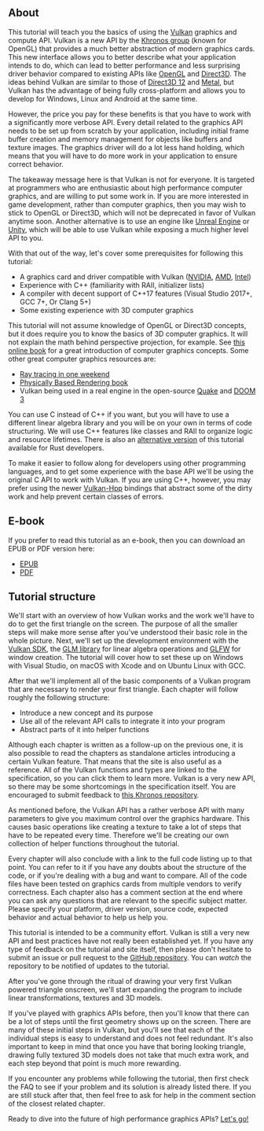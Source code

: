 ## About

This tutorial will teach you the basics of using the [Vulkan](https://www.khronos.org/vulkan/)
graphics and compute API. Vulkan is a new API by the [Khronos group](https://www.khronos.org/)
(known for OpenGL) that provides a much better abstraction of modern graphics
cards. This new interface allows you to better describe what your application
intends to do, which can lead to better performance and less surprising driver
behavior compared to existing APIs like [OpenGL](https://en.wikipedia.org/wiki/OpenGL)
and [Direct3D](https://en.wikipedia.org/wiki/Direct3D). The ideas behind Vulkan
are similar to those of [Direct3D 12](https://en.wikipedia.org/wiki/Direct3D#Direct3D_12)
and [Metal](https://en.wikipedia.org/wiki/Metal_(API)), but Vulkan has the
advantage of being fully cross-platform and allows you to develop for Windows,
Linux and Android at the same time.

However, the price you pay for these benefits is that you have to work with a
significantly more verbose API. Every detail related to the graphics API needs
to be set up from scratch by your application, including initial frame buffer
creation and memory management for objects like buffers and texture images. The
graphics driver will do a lot less hand holding, which means that you will have
to do more work in your application to ensure correct behavior.

The takeaway message here is that Vulkan is not for everyone. It is targeted at
programmers who are enthusiastic about high performance computer graphics, and
are willing to put some work in. If you are more interested in game development,
rather than computer graphics, then you may wish to stick to OpenGL or Direct3D,
which will not be deprecated in favor of Vulkan anytime soon. Another
alternative is to use an engine like [Unreal Engine](https://en.wikipedia.org/wiki/Unreal_Engine#Unreal_Engine_4)
or [Unity](https://en.wikipedia.org/wiki/Unity_(game_engine)), which will be
able to use Vulkan while exposing a much higher level API to you.

With that out of the way, let's cover some prerequisites for following this
tutorial:

* A graphics card and driver compatible with Vulkan ([NVIDIA](https://developer.nvidia.com/vulkan-driver), [AMD](http://www.amd.com/en-us/innovations/software-technologies/technologies-gaming/vulkan), [Intel](https://software.intel.com/en-us/blogs/2016/03/14/new-intel-vulkan-beta-1540204404-graphics-driver-for-windows-78110-1540))
* Experience with C++ (familiarity with RAII, initializer lists)
* A compiler with decent support of C++17 features (Visual Studio 2017+, GCC 7+, Or Clang 5+)
* Some existing experience with 3D computer graphics

This tutorial will not assume knowledge of OpenGL or Direct3D concepts, but it
does require you to know the basics of 3D computer graphics. It will not explain
the math behind perspective projection, for example. See [this online book](https://paroj.github.io/gltut/)
for a great introduction of computer graphics concepts. Some other great computer graphics resources are:

* [Ray tracing in one weekend](https://github.com/petershirley/raytracinginoneweekend)
* [Physically Based Rendering book](http://www.pbr-book.org/)
* Vulkan being used in a real engine in the open-source [Quake](https://github.com/Novum/vkQuake) and [DOOM 3](https://github.com/DustinHLand/vkDOOM3)

You can use C instead of C++ if you want, but you will have to use a different
linear algebra library and you will be on your own in terms of code structuring.
We will use C++ features like classes and RAII to organize logic and resource
lifetimes. There is also an [alternative version](https://github.com/bwasty/vulkan-tutorial-rs)
of this tutorial available for Rust developers.

To make it easier to follow along for developers using other programming
languages, and to get some experience with the base API we'll be using the
original C API to work with Vulkan. If you are using C++, however, you may
prefer using the newer [Vulkan-Hpp](https://github.com/KhronosGroup/Vulkan-Hpp)
bindings that abstract some of the dirty work and help prevent certain classes
of errors.

## E-book

If you prefer to read this tutorial as an e-book, then you can download an EPUB
or PDF version here:

* [EPUB](https://raw.githubusercontent.com/Overv/VulkanTutorial/master/ebook/Vulkan%20Tutorial%20en.epub)
* [PDF](https://raw.githubusercontent.com/Overv/VulkanTutorial/master/ebook/Vulkan%20Tutorial%20en.pdf)

## Tutorial structure

We'll start with an overview of how Vulkan works and the work we'll have to do
to get the first triangle on the screen. The purpose of all the smaller steps
will make more sense after you've understood their basic role in the whole
picture. Next, we'll set up the development environment with the [Vulkan SDK](https://lunarg.com/vulkan-sdk/),
the [GLM library](http://glm.g-truc.net/) for linear algebra operations and
[GLFW](http://www.glfw.org/) for window creation. The tutorial will cover how
to set these up on Windows with Visual Studio, on macOS with Xcode and on Ubuntu
Linux with GCC.

After that we'll implement all of the basic components of a Vulkan program that
are necessary to render your first triangle. Each chapter will follow roughly
the following structure:

* Introduce a new concept and its purpose
* Use all of the relevant API calls to integrate it into your program
* Abstract parts of it into helper functions

Although each chapter is written as a follow-up on the previous one, it is also
possible to read the chapters as standalone articles introducing a certain
Vulkan feature. That means that the site is also useful as a reference. All of
the Vulkan functions and types are linked to the specification, so you can click
them to learn more. Vulkan is a very new API, so there may be some shortcomings
in the specification itself. You are encouraged to submit feedback to
[this Khronos repository](https://github.com/KhronosGroup/Vulkan-Docs).

As mentioned before, the Vulkan API has a rather verbose API with many
parameters to give you maximum control over the graphics hardware. This causes
basic operations like creating a texture to take a lot of steps that have to be
repeated every time. Therefore we'll be creating our own collection of helper
functions throughout the tutorial.

Every chapter will also conclude with a link to the full code listing up to that
point. You can refer to it if you have any doubts about the structure of the
code, or if you're dealing with a bug and want to compare. All of the code files
have been tested on graphics cards from multiple vendors to verify correctness.
Each chapter also has a comment section at the end where you can ask any
questions that are relevant to the specific subject matter. Please specify your
platform, driver version, source code, expected behavior and actual behavior to
help us help you.

This tutorial is intended to be a community effort. Vulkan is still a very new
API and best practices have not really been established yet. If you have any
type of feedback on the tutorial and site itself, then please don't hesitate to
submit an issue or pull request to the [GitHub repository](https://github.com/Overv/VulkanTutorial).
You can *watch* the repository to be notified of updates to the tutorial.

After you've gone through the ritual of drawing your very first Vulkan powered
triangle onscreen, we'll start expanding the program to include linear
transformations, textures and 3D models.

If you've played with graphics APIs before, then you'll know that there can be a
lot of steps until the first geometry shows up on the screen. There are many of
these initial steps in Vulkan, but you'll see that each of the individual steps
is easy to understand and does not feel redundant. It's also important to keep
in mind that once you have that boring looking triangle, drawing fully textured
3D models does not take that much extra work, and each step beyond that point is
much more rewarding.

If you encounter any problems while following the tutorial, then first check the
FAQ to see if your problem and its solution is already listed there. If you are
still stuck after that, then feel free to ask for help in the comment section of
the closest related chapter.

Ready to dive into the future of high performance graphics APIs? [Let's go!](!en/Overview)
